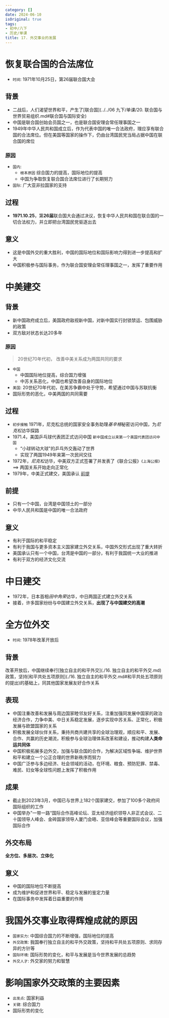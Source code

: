 ```yaml
---
category: []
date: 2024-06-10
isOriginal: true
tags:
- 初中/八下
- 历史/单课
title: 17. 外交事业的发展
---
```

# 恢复联合国的合法席位
- `时间`: 1971年10月25日，第26届联合国大会
## 背景
- 二战后，人们渴望世界和平，产生了[联合国](../../06 九下/单课/20. 联合国与世界贸易组织.md#联合国与国际安全)
- 中国是联合国创始会员国之一，也是联合国安理会常任理事国之一
- 1949年中华人民共和国成立后，作为代表中国的唯一合法政府，理应享有联合国的合法席位。但在美国等国家的操作下，仍由台湾国民党当局占据中国在联合国的席位
### 原因
- `国内`:
    - `根本原因` 综合国力的提高，国际地位的提高
    - 中国为争取恢复联合国合法席位进行了长期努力
- `国际`: 广大亚非拉国家的支持
## 过程
- **1971.10.25**，第**26届**联合国大会通过决议，恢复中华人民共和国在联合国的一切合法权力，并立即把台湾国民党驱逐出去

## 意义
- 这是中国外交的重大胜利，中国的国际地位和国际影响力得到进一步提高和扩大
- 中国积极参与国际事务，作为联合国安理会常任理事国之一，发挥了重要作用

# 中美建交
## 背景
- 新中国政府成立后，美国政府敌视新中国，对新中国实行封锁禁运、包围威胁的政策
- 双方敌对状态长达20多年
### 原因
> 20世纪70年代初， 改善中美关系成为两国共同的要求
- `中国`
    - 中国国际地位提高，综合国力增强
    - 中苏关系恶化，中国也希望改善自身的国际地位
- `美国`: 20世纪70年代初，在美苏争霸中处于守势，希望通过中国与苏联抗衡
- 国际形势的恶化，中美两国的共同需要
## 过程
- `初步接触` 1971年，尼克松总统的国家安全事务助理*基辛格*秘密访问中国，为*尼克松*访华探路
- 1971.4，美国乒乓球代表团正式访问中国 `新中国成立以来第一个美国代表团访问中国`
    - “小球转动大球"的乒乓外交轰动了世界
    - 实现了两国1949年来第一次民间交往
- 1972年，*尼克松*访华，中美双方正式签署了并发表了《联合公报》`《上海公报》` ==> 两国关系开始走向正常化
- 1979年，中美正式建交，美国承认 [前提](#前提)
## 前提
- 只有一个中国，台湾是中国领土的一部分
- 中华人民共和国是中国的唯一合法政府
## 意义
- 有利于国际的和平稳定
- 有利于我国与更多资本主义国家建立外交关系，中国外交形式出现了重大转折
- 美国承认只有一个中国，台湾是中国的一部分，有利于我国统一大业的推进
- 有利于双方的经济文化交流
# 中日建交
- 1972年，日本首相*田中角荣*访华，中日两国正式建立外交关系
- 接着，许多国家纷纷与中国建立外交关系，**出现了与中国建交的高潮**
# 全方位外交 
- `时间`: 1978年改革开放后
## 背景
改革开放后，中国继续奉行[独立自主的和平外交](./16. 独立自主的和平外交.md)政策，坚持[和平共处五项原则](./16. 独立自主的和平外交.md#和平共处五项原则的提出)的基础上，同其他国家发展友好合作关系
## 表现
- 中国注重改善和发展与周边国家睦邻友好关系，注重加强同发展中国家的政治经济合作，力争中美、中日关系稳定发展，逐步实现中苏关系、正常化，积极发展与欧盟国家的关系
- 积极发展全球伙伴关系，秉持共商共建共享的全球治理观，顺应和平、发展、合作、共赢的历史潮流，积极参与全球治理体系改革和建设，推动构建**人类命运共同体**
- 中国积极拓展多边外交，加强与联合国的合作，为解决区域性争端、维护世界和平和建立一个公正合理的世界新秩序而努力
- 中国广泛参与多边经济、社会领域的活动，在环境、粮食、预防犯罪、禁毒、难民、妇女等全球性问题上发挥了积极作用
## 成果
- 截止到2023年3月，中国已与世界上182个国家建交，参加了100多个政府间国际组织的工作
- 中国举办”一带一路“国际合作高峰论坛、亚太经济组织领导人非正式会议、二十国领导人峰会、金砖国家领导人厦门会晤、亚信峰会等重要国际会议，加强国际合作
## 外交布局
**全方位、多层次、立体化**
## 意义
- 中国的国际地位不断提高
- 成为维护和促进世界和平、稳定与发展的鉴定力量
- 在国际事务中发挥着日益重要的作用
# 我国外交事业取得辉煌成就的原因
- `国家实力`: 中国综合国力的不断增强，国际地位的提高
- `外交政策`: 我国奉行独立自主的和平外交政策，坚持和平共处五项原则、求同存异的方针等
- `国际环境`: 国际形势的变化，和平与发展是当今世界发展的总趋势
- `外交人才`: 外交家的努力和智慧
# 影响国家外交政策的主要因素
- `出发点`: 国家利益
- `关键`: 综合国力
- 国际形势的变化
